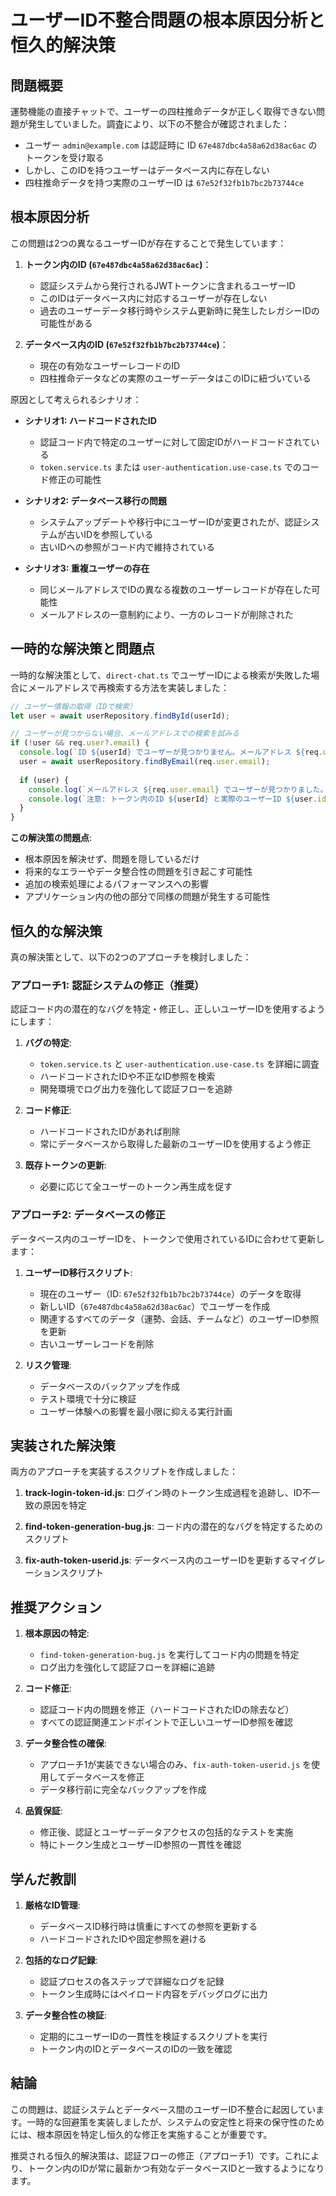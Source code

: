 # ユーザーID不整合問題の根本原因分析と恒久的解決策

## 問題概要

運勢機能の直接チャットで、ユーザーの四柱推命データが正しく取得できない問題が発生していました。調査により、以下の不整合が確認されました：

- ユーザー `admin@example.com` は認証時に ID `67e487dbc4a58a62d38ac6ac` のトークンを受け取る
- しかし、このIDを持つユーザーはデータベース内に存在しない
- 四柱推命データを持つ実際のユーザーID は `67e52f32fb1b7bc2b73744ce`

## 根本原因分析

この問題は2つの異なるユーザーIDが存在することで発生しています：

1. **トークン内のID (`67e487dbc4a58a62d38ac6ac`)**：
   - 認証システムから発行されるJWTトークンに含まれるユーザーID
   - このIDはデータベース内に対応するユーザーが存在しない
   - 過去のユーザーデータ移行時やシステム更新時に発生したレガシーIDの可能性がある

2. **データベース内のID (`67e52f32fb1b7bc2b73744ce`)**：
   - 現在の有効なユーザーレコードのID
   - 四柱推命データなどの実際のユーザーデータはこのIDに紐づいている

原因として考えられるシナリオ：

- **シナリオ1: ハードコードされたID**
  - 認証コード内で特定のユーザーに対して固定IDがハードコードされている
  - `token.service.ts` または `user-authentication.use-case.ts` でのコード修正の可能性

- **シナリオ2: データベース移行の問題**
  - システムアップデートや移行中にユーザーIDが変更されたが、認証システムが古いIDを参照している
  - 古いIDへの参照がコード内で維持されている

- **シナリオ3: 重複ユーザーの存在**
  - 同じメールアドレスでIDの異なる複数のユーザーレコードが存在した可能性
  - メールアドレスの一意制約により、一方のレコードが削除された

## 一時的な解決策と問題点

一時的な解決策として、`direct-chat.ts` でユーザーIDによる検索が失敗した場合にメールアドレスで再検索する方法を実装しました：

```typescript
// ユーザー情報の取得（IDで検索）
let user = await userRepository.findById(userId);

// ユーザーが見つからない場合、メールアドレスでの検索を試みる
if (!user && req.user?.email) {
  console.log(`ID ${userId} でユーザーが見つかりません。メールアドレス ${req.user.email} で検索を試みます...`);
  user = await userRepository.findByEmail(req.user.email);
  
  if (user) {
    console.log(`メールアドレス ${req.user.email} でユーザーが見つかりました。ID: ${user.id}`);
    console.log(`注意: トークン内のID ${userId} と実際のユーザーID ${user.id} が異なります`);
  }
}
```

**この解決策の問題点**:
- 根本原因を解決せず、問題を隠しているだけ
- 将来的なエラーやデータ整合性の問題を引き起こす可能性
- 追加の検索処理によるパフォーマンスへの影響
- アプリケーション内の他の部分で同様の問題が発生する可能性

## 恒久的な解決策

真の解決策として、以下の2つのアプローチを検討しました：

### アプローチ1: 認証システムの修正（推奨）

認証コード内の潜在的なバグを特定・修正し、正しいユーザーIDを使用するようにします：

1. **バグの特定**: 
   - `token.service.ts` と `user-authentication.use-case.ts` を詳細に調査
   - ハードコードされたIDや不正なID参照を検索
   - 開発環境でログ出力を強化して認証フローを追跡

2. **コード修正**:
   - ハードコードされたIDがあれば削除
   - 常にデータベースから取得した最新のユーザーIDを使用するよう修正

3. **既存トークンの更新**:
   - 必要に応じて全ユーザーのトークン再生成を促す

### アプローチ2: データベースの修正

データベース内のユーザーIDを、トークンで使用されているIDに合わせて更新します：

1. **ユーザーID移行スクリプト**:
   - 現在のユーザー（ID: `67e52f32fb1b7bc2b73744ce`）のデータを取得
   - 新しいID（`67e487dbc4a58a62d38ac6ac`）でユーザーを作成
   - 関連するすべてのデータ（運勢、会話、チームなど）のユーザーID参照を更新
   - 古いユーザーレコードを削除

2. **リスク管理**:
   - データベースのバックアップを作成
   - テスト環境で十分に検証
   - ユーザー体験への影響を最小限に抑える実行計画

## 実装された解決策

両方のアプローチを実装するスクリプトを作成しました：

1. **track-login-token-id.js**: ログイン時のトークン生成過程を追跡し、ID不一致の原因を特定

2. **find-token-generation-bug.js**: コード内の潜在的なバグを特定するためのスクリプト

3. **fix-auth-token-userid.js**: データベース内のユーザーIDを更新するマイグレーションスクリプト

## 推奨アクション

1. **根本原因の特定**:
   - `find-token-generation-bug.js` を実行してコード内の問題を特定
   - ログ出力を強化して認証フローを詳細に追跡

2. **コード修正**:
   - 認証コード内の問題を修正（ハードコードされたIDの除去など）
   - すべての認証関連エンドポイントで正しいユーザーID参照を確認

3. **データ整合性の確保**:
   - アプローチ1が実装できない場合のみ、`fix-auth-token-userid.js` を使用してデータベースを修正
   - データ移行前に完全なバックアップを作成

4. **品質保証**:
   - 修正後、認証とユーザーデータアクセスの包括的なテストを実施
   - 特にトークン生成とユーザーID参照の一貫性を確認

## 学んだ教訓

1. **厳格なID管理**:
   - データベースID移行時は慎重にすべての参照を更新する
   - ハードコードされたIDや固定参照を避ける

2. **包括的なログ記録**:
   - 認証プロセスの各ステップで詳細なログを記録
   - トークン生成時にはペイロード内容をデバッグログに出力

3. **データ整合性の検証**:
   - 定期的にユーザーIDの一貫性を検証するスクリプトを実行
   - トークン内のIDとデータベースのIDの一致を確認

## 結論

この問題は、認証システムとデータベース間のユーザーID不整合に起因しています。一時的な回避策を実装しましたが、システムの安定性と将来の保守性のためには、根本原因を特定し恒久的な修正を実施することが重要です。

推奨される恒久的解決策は、認証フローの修正（アプローチ1）です。これにより、トークン内のIDが常に最新かつ有効なデータベースIDと一致するようになります。